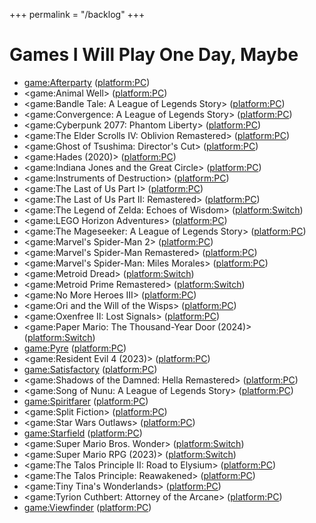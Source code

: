+++
permalink = "/backlog"
+++

# Games I Will Play One Day, Maybe

* <game:Afterparty> (<platform:PC>)
* <game:Animal Well> (<platform:PC>)
* <game:Bandle Tale: A League of Legends Story> (<platform:PC>)
* <game:Convergence: A League of Legends Story> (<platform:PC>)
* <game:Cyberpunk 2077: Phantom Liberty> (<platform:PC>)
* <game:The Elder Scrolls IV: Oblivion Remastered> (<platform:PC>)
* <game:Ghost of Tsushima: Director's Cut> (<platform:PC>)
* <game:Hades (2020)> (<platform:PC>)
* <game:Indiana Jones and the Great Circle> (<platform:PC>)
* <game:Instruments of Destruction> (<platform:PC>)
* <game:The Last of Us Part I> (<platform:PC>)
* <game:The Last of Us Part II: Remastered> (<platform:PC>)
* <game:The Legend of Zelda: Echoes of Wisdom> (<platform:Switch>)
* <game:LEGO Horizon Adventures> (<platform:PC>)
* <game:The Mageseeker: A League of Legends Story> (<platform:PC>)
* <game:Marvel's Spider-Man 2> (<platform:PC>)
* <game:Marvel's Spider-Man Remastered> (<platform:PC>)
* <game:Marvel's Spider-Man: Miles Morales> (<platform:PC>)
* <game:Metroid Dread> (<platform:Switch>)
* <game:Metroid Prime Remastered> (<platform:Switch>)
* <game:No More Heroes III> (<platform:PC>)
* <game:Ori and the Will of the Wisps> (<platform:PC>)
* <game:Oxenfree II: Lost Signals> (<platform:PC>)
* <game:Paper Mario: The Thousand-Year Door (2024)> (<platform:Switch>)
* <game:Pyre> (<platform:PC>)
* <game:Resident Evil 4 (2023)> (<platform:PC>)
* <game:Satisfactory> (<platform:PC>)
* <game:Shadows of the Damned: Hella Remastered> (<platform:PC>)
* <game:Song of Nunu: A League of Legends Story> (<platform:PC>)
* <game:Spiritfarer> (<platform:PC>)
* <game:Split Fiction> (<platform:PC>)
* <game:Star Wars Outlaws> (<platform:PC>)
* <game:Starfield> (<platform:PC>)
* <game:Super Mario Bros. Wonder> (<platform:Switch>)
* <game:Super Mario RPG (2023)> (<platform:Switch>)
* <game:The Talos Principle II: Road to Elysium> (<platform:PC>)
* <game:The Talos Principle: Reawakened> (<platform:PC>)
* <game:Tiny Tina's Wonderlands> (<platform:PC>)
* <game:Tyrion Cuthbert: Attorney of the Arcane> (<platform:PC>)
* <game:Viewfinder> (<platform:PC>)
